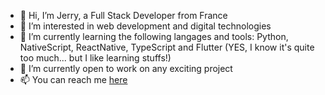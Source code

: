 - 👋 Hi, I’m Jerry, a Full Stack Developer from France
- 👀 I’m interested in web development and digital technologies
- 🌱 I’m currently learning the following langages and tools: Python, NativeScript, ReactNative, TypeScript and Flutter (YES, I know it's quite too much... but I like learning stuffs!)
- 💞️ I’m currently open to work on any exciting project
- 📫 You can reach me [here](https://www.jfpl.fr)

<!---
thateflondon/thateflondon is a ✨ special ✨ repository because its `README.md` (this file) appears on your GitHub profile.
You can click the Preview link to take a look at your changes.
--->
